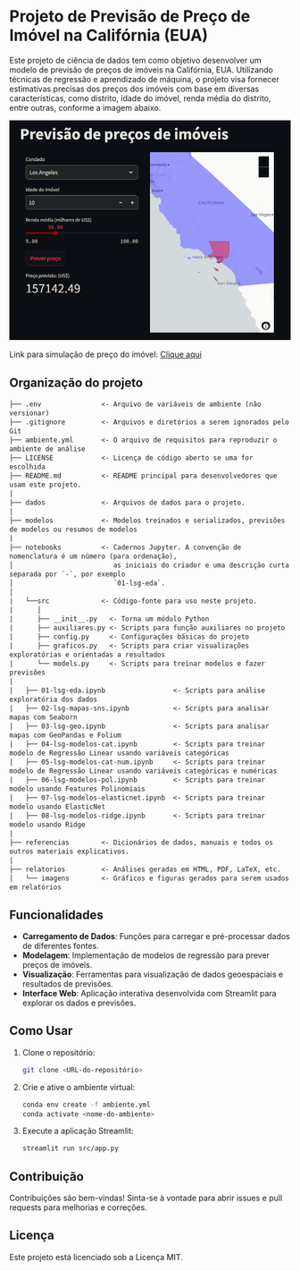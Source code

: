 # Projeto de Previsão de Preço de Imóvel na Califórnia (EUA)

Este projeto de ciência de dados tem como objetivo desenvolver um modelo de previsão de preços de imóveis na Califórnia, EUA. Utilizando técnicas de regressão e aprendizado de máquina, o projeto visa fornecer estimativas precisas dos preços dos imóveis com base em diversas características, como distrito, idade do imóvel, renda média do distrito, entre outras, conforme a imagem abaixo.

![imagem](relatorios/imagens/streamlit.png)

Link para simulação de preço do imóvel: [Clique aqui](https://lsg-previsao-preco-imovel-california.streamlit.app/)

## Organização do projeto

```
├── .env               <- Arquivo de variáveis de ambiente (não versionar)
├── .gitignore         <- Arquivos e diretórios a serem ignorados pelo Git
├── ambiente.yml       <- O arquivo de requisitos para reproduzir o ambiente de análise
├── LICENSE            <- Licença de código aberto se uma for escolhida
├── README.md          <- README principal para desenvolvedores que usam este projeto.
|
├── dados              <- Arquivos de dados para o projeto.
|
├── modelos            <- Modelos treinados e serializados, previsões de modelos ou resumos de modelos
|
├── notebooks          <- Cadernos Jupyter. A convenção de nomenclatura é um número (para ordenação),
│                         as iniciais do criador e uma descrição curta separada por `-`, por exemplo
│                         `01-lsg-eda`.
│
|   └──src             <- Código-fonte para uso neste projeto.
|      │
|      ├── __init__.py   <- Torna um módulo Python
|      ├── auxiliares.py <- Scripts para função auxiliares no projeto
|      ├── config.py     <- Configurações básicas do projeto
|      ├── graficos.py   <- Scripts para criar visualizações exploratórias e orientadas a resultados
|      └── models.py     <- Scripts para treinar modelos e fazer previsões
|
|   ├── 01-lsg-eda.ipynb                 <- Scripts para análise exploratória dos dados
|   ├── 02-lsg-mapas-sns.ipynb           <- Scripts para analisar mapas com Seaborn
|   ├── 03-lsg-geo.ipynb                 <- Scripts para analisar mapas com GeoPandas e Folium
|   ├── 04-lsg-modelos-cat.ipynb         <- Scripts para treinar modelo de Regressão Linear usando variáveis categóricas
|   ├── 05-lsg-modelos-cat-num.ipynb     <- Scripts para treinar modelo de Regressão Linear usando variáveis categóricas e numéricas
|   ├── 06-lsg-modelos-pol.ipynb         <- Scripts para treinar modelo usando Features Polinomiais
|   ├── 07-lsg-modelos-elasticnet.ipynb  <- Scripts para treinar modelo usando ElasticNet
|   ├── 08-lsg-modelos-ridge.ipynb       <- Scripts para treinar modelo usando Ridge
|
├── referencias        <- Dicionários de dados, manuais e todos os outros materiais explicativos.
|
├── relatorios         <- Análises geradas em HTML, PDF, LaTeX, etc.
│   └── imagens        <- Gráficos e figuras gerados para serem usados em relatórios
```

## Funcionalidades

- **Carregamento de Dados**: Funções para carregar e pré-processar dados de diferentes fontes.
- **Modelagem**: Implementação de modelos de regressão para prever preços de imóveis.
- **Visualização**: Ferramentas para visualização de dados geoespaciais e resultados de previsões.
- **Interface Web**: Aplicação interativa desenvolvida com Streamlit para explorar os dados e previsões.

## Como Usar

1. Clone o repositório:
    ```sh
    git clone <URL-do-repositório>
    ```
2. Crie e ative o ambiente virtual:
    ```sh
    conda env create -f ambiente.yml
    conda activate <nome-do-ambiente>
    ```
3. Execute a aplicação Streamlit:
    ```sh
    streamlit run src/app.py
    ```

## Contribuição

Contribuições são bem-vindas! Sinta-se à vontade para abrir issues e pull requests para melhorias e correções.

## Licença

Este projeto está licenciado sob a Licença MIT.